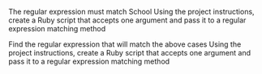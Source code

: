 The regular expression must match School
Using the project instructions, create a Ruby script that accepts one argument and pass it to a regular expression matching method

Find the regular expression that will match the above cases
Using the project instructions, create a Ruby script that accepts one argument and pass it to a regular expression matching method
